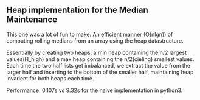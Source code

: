 ## Heap implementation for the Median Maintenance

This one was a lot of fun to make: An efficient manner (O(nlgn)) of computing rolling medians from an array using the heap datastructure. 

Essentially by creating two heaps: a min heap containing the n/2 largest values(H_high) and a max heap containing the n/2(cieling) smallest values. Each time the two half lists get imbalanced, we extract the value from the larger half and inserting to the bottom of the smaller half, maintaining heap invarient for both heaps each time. 

Performance: 0.107s vs 9.32s for the naive implementation in python3. 
